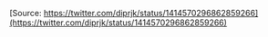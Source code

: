 [Source: https://twitter.com/diprjk/status/1414570296862859266](https://twitter.com/diprjk/status/1414570296862859266)
